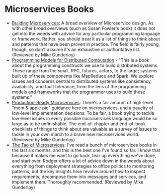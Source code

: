 # Microservices Books

  * [Building Microservices](https://www.amazon.com/Building-Microservices-Designing-Fine-Grained-Systems/dp/1491950358): A broad overview of Microservice design. As with other broad overviews (such as Susan Fowler's book) it does not get into the weeds with advice for any particular programming language or framework. Rather, you should treat it as a list of things to think about and patterns that have been proven in practice. The field is fairly young, though, so don't assume it's an exhaustive or authoritative list. (Reviewed by Mike Gunderloy)
  * [Programming Models for Distributed Computation](https://github.com/heathermiller/dist-prog-book) - "This is a book about the programming constructs we use to build distributed systems. These range from the small, RPC, futures, actors, to the large; systems built up of these components like MapReduce and Spark. We explore issues and concerns central to distributed systems like consistency, availability, and fault tolerance, from the lens of the programming models and frameworks that the programmer uses to build these systems."
  * [Production-Ready Microservices](https://www.amazon.com/Production-Ready-Microservices-Susan-Fowler/dp/1491965975): There's a fair amount of high-level "mom & apple pie" guidance here on microservices, and a paucity of low-level implementation decisions. To be fair, a book trying to tackle low-level issues in every possible microservices language would be so large as to be unfinishable. The end-of-chapter and end-of-book checklists of things to think about are valuable as a survey of issues to tackle in your own march to a brave new microservices world. (Reviewed by Mike Gunderloy)
  * [The Tao of Microservices](https://www.amazon.com/Tao-Microservices-Richard-Rodger/dp/1617293148): I've read a bunch of microservices books in the last six months, and this is the best one I've found so far. I know that because it makes me want to go back, tear up everything we've done, and start over. Rodger offers a lot of advice down in the weeds about everything from deployment strategies to office politics to monitoring patterns, but the key insights here revolve around how to inspect requirements, decompose them into messages and services, and implement them. Thoroughly recommended. (Reviewed by Mike Gunderloy)